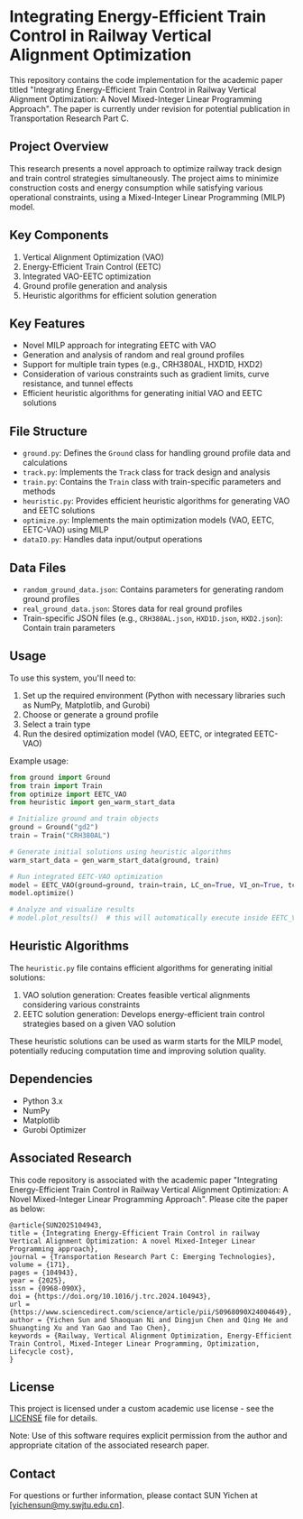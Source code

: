 # Integrating Energy-Efficient Train Control in Railway Vertical Alignment Optimization

This repository contains the code implementation for the academic paper titled "Integrating Energy-Efficient Train Control in Railway Vertical Alignment Optimization: A Novel Mixed-Integer Linear Programming Approach". The paper is currently under revision for potential publication in Transportation Research Part C.

## Project Overview

This research presents a novel approach to optimize railway track design and train control strategies simultaneously. The project aims to minimize construction costs and energy consumption while satisfying various operational constraints, using a Mixed-Integer Linear Programming (MILP) model.

## Key Components

1. Vertical Alignment Optimization (VAO)
2. Energy-Efficient Train Control (EETC)
3. Integrated VAO-EETC optimization
4. Ground profile generation and analysis
5. Heuristic algorithms for efficient solution generation

## Key Features

- Novel MILP approach for integrating EETC with VAO
- Generation and analysis of random and real ground profiles
- Support for multiple train types (e.g., CRH380AL, HXD1D, HXD2)
- Consideration of various constraints such as gradient limits, curve resistance, and tunnel effects
- Efficient heuristic algorithms for generating initial VAO and EETC solutions

## File Structure

- `ground.py`: Defines the `Ground` class for handling ground profile data and calculations
- `track.py`: Implements the `Track` class for track design and analysis
- `train.py`: Contains the `Train` class with train-specific parameters and methods
- `heuristic.py`: Provides efficient heuristic algorithms for generating VAO and EETC solutions
- `optimize.py`: Implements the main optimization models (VAO, EETC, EETC-VAO) using MILP
- `dataIO.py`: Handles data input/output operations

## Data Files

- `random_ground_data.json`: Contains parameters for generating random ground profiles
- `real_ground_data.json`: Stores data for real ground profiles
- Train-specific JSON files (e.g., `CRH380AL.json`, `HXD1D.json`, `HXD2.json`): Contain train parameters

## Usage

To use this system, you'll need to:

1. Set up the required environment (Python with necessary libraries such as NumPy, Matplotlib, and Gurobi)
2. Choose or generate a ground profile
3. Select a train type
4. Run the desired optimization model (VAO, EETC, or integrated EETC-VAO)

Example usage:

```python
from ground import Ground
from train import Train
from optimize import EETC_VAO
from heuristic import gen_warm_start_data

# Initialize ground and train objects
ground = Ground("gd2")
train = Train("CRH380AL")

# Generate initial solutions using heuristic algorithms
warm_start_data = gen_warm_start_data(ground, train)

# Run integrated EETC-VAO optimization
model = EETC_VAO(ground=ground, train=train, LC_on=True, VI_on=True, tcVI_on=True, warm_start_data=warm_start_data)
model.optimize()

# Analyze and visualize results
# model.plot_results()  # this will automatically execute inside EETC_VAO.optimize()
```

## Heuristic Algorithms

The `heuristic.py` file contains efficient algorithms for generating initial solutions:

1. VAO solution generation: Creates feasible vertical alignments considering various constraints
2. EETC solution generation: Develops energy-efficient train control strategies based on a given VAO solution

These heuristic solutions can be used as warm starts for the MILP model, potentially reducing computation time and improving solution quality.

## Dependencies

- Python 3.x
- NumPy
- Matplotlib
- Gurobi Optimizer

## Associated Research

This code repository is associated with the academic paper "Integrating Energy-Efficient Train Control in Railway Vertical Alignment Optimization: A Novel Mixed-Integer Linear Programming Approach". Please cite the paper as below:
```text
@article{SUN2025104943,
title = {Integrating Energy-Efficient Train Control in railway Vertical Alignment Optimization: A novel Mixed-Integer Linear Programming approach},
journal = {Transportation Research Part C: Emerging Technologies},
volume = {171},
pages = {104943},
year = {2025},
issn = {0968-090X},
doi = {https://doi.org/10.1016/j.trc.2024.104943},
url = {https://www.sciencedirect.com/science/article/pii/S0968090X24004649},
author = {Yichen Sun and Shaoquan Ni and Dingjun Chen and Qing He and Shuangting Xu and Yan Gao and Tao Chen},
keywords = {Railway, Vertical Alignment Optimization, Energy-Efficient Train Control, Mixed-Integer Linear Programming, Optimization, Lifecycle cost},
}
```

## License

This project is licensed under a custom academic use license - see the [LICENSE](LICENSE) file for details.

Note: Use of this software requires explicit permission from the author and appropriate citation of the associated research paper.

## Contact

For questions or further information, please contact SUN Yichen at [yichensun@my.swjtu.edu.cn].
